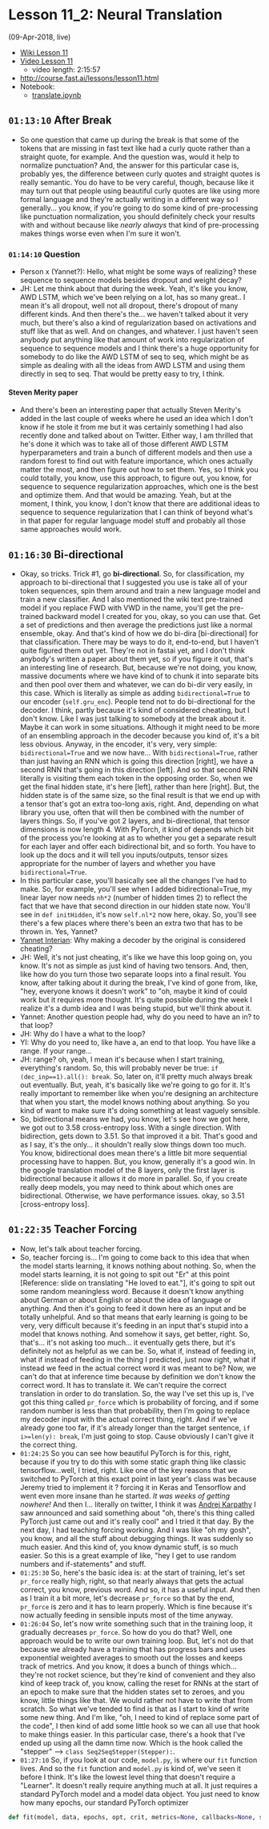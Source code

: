 # Lesson 11_2:  Neural Translation

(09-Apr-2018, live)  

- [Wiki Lesson 11](http://forums.fast.ai/t/part-2-lesson-11-wiki/14699)
- [Video Lesson 11](https://www.youtube.com/watch?v=tY0n9OT5_nA&feature=youtu.be) 
  - video length:  2:15:57
- http://course.fast.ai/lessons/lesson11.html
- Notebook:  
   * [translate.ipynb](https://github.com/fastai/fastai/blob/master/courses/dl2/translate.ipynb)
   
## `01:13:10` After Break
- So one question that came up during the break is that some of the tokens that are missing in fast text like had a curly quote rather than a straight quote, for example.  And the question was, would it help to normalize punctuation?  And, the answer for this particular case is, probably yes, the difference between curly quotes and straight quotes is really semantic.  You do have to be very careful, though, because like it may turn out that people using beautiful curly quotes are like using more formal language and they're actually writing in a different way so I generally... you know, if you're going to do some kind of pre-processing like punctuation normalization, you should definitely check your results with and without because like *nearly always* that kind of pre-processing makes things worse even when I'm sure it won't.

### `01:14:10`  Question
- Person x (Yannet?):  Hello, what might be some ways of realizing? these sequence to sequence models besides dropout and weight decay?
- JH:  Let me think about that during the week. Yeah, it's like you know, AWD LSTM, which we've been relying on a lot, has so many great.. I mean it's all dropout, well not all dropout,  there's dropout of many different kinds. And then there's the... we haven't talked about it very much, but there's also a kind of regularization based on activations and stuff like that as well.  And on changes, and whatever.  I just haven't seen anybody put anything like that amount of work into regularization of sequence to sequence models and I think there's a huge opportunity for somebody to do like the AWD LSTM of seq to seq, which might be as simple as dealing with all the ideas from AWD LSTM and using them directly in seq to seq.  That would be pretty easy to try, I think.  

#### Steven Merity paper
- And there's been an interesting paper that actually Steven Merity's added in the last couple of weeks where he used an idea which I don't know if he stole it from me but it was certainly something I had also recently done and talked about on Twitter.  Either way, I am thrilled that he's done it which was to take all of those different AWD LSTM hyperparameters and train a bunch of different models and then use a random forest to find out with feature importance, which ones actually matter the most, and then figure out how to set them. Yes, so I think you could totally, you know, use this approach, to figure out, you know, for sequence to sequence regularization approaches, which one is the best and optimize them.  And that would be amazing. Yeah, but at the moment, I think, you know, I don't know that there are additional ideas to sequence to sequence regularization that I can think of beyond what's in that paper for regular language model stuff and probably all those same approaches would work.

## `01:16:30` Bi-directional
- Okay, so tricks.  Trick #1, go **bi-directional**.  So, for classification, my approach to bi-directional that I suggested you use is take all of your token sequences, spin them around and train a new language model and train a new classifier. And I also mentioned the wiki text pre-trained model if you replace FWD with VWD in the name, you'll get the pre-trained backward model I created for you, okay, so you can use that.  Get a set of predictions and then average the predictions just like a normal ensemble, okay.  And that's kind of how we do bi-dira [bi-directional] for that classification.  There may be ways to do it, end-to-end, but I haven't quite figured them out yet.  They're not in fastai yet, and I don't think anybody's written a paper about them yet, so if you figure it out, that's an interesting line of research.  But, because we're not doing, you know, massive documents where we have kind of to chunk it into separate bits and then pool over them and whatever, we can do bi-dir very easily, in this case.  Which is literally as simple as adding `bidirectional=True` to our encoder (`self.gru_enc`).  People tend not to do bi-directional for the decoder.  I think, partly because it's kind of considered cheating, but I don't know.  Like I was just talking to somebody at the break about it.  Maybe it can work in some situations.  Although it might need to be more of an ensembling approach in the decoder because you kind of, it's a bit less obvious.  Anyway, in the encoder, it's very, very simple:  `bidirectional=True` and we now have... With `bidirectional=True`, rather than just having an RNN which is going this direction [right], we have a second RNN that's going in this direction [left].  And so that second RNN literally is visiting them each token in the opposing order.  So, when we get the final hidden state, it's here [left], rather than here [right].  But, the hidden state is of the same size, so the final result is that we end up with a tensor that's got an extra too-long axis, right.  And, depending on what library you use, often that will then be combined with the number of layers things.  So, if you've got 2 layers, and bi-directional, that tensor dimensions is now length 4.  With PyTorch, it kind of depends which bit of the process you're looking at as to whether you get a separate result for each layer and offer each bidirectional bit, and so forth.  You have to look up the docs and it will tell you inputs/outputs, tensor sizes appropriate for the number of layers and whether you have `bidirectional=True`.
- In this particular case, you'll basically see all the changes I've had to make.  So, for example, you'll see when I added bidirectional=True, my linear layer now needs `nh*2` (number of hidden times 2) to reflect the fact that we have that second direction in our hidden state now.  You'll see in `def initHidden`, it's now  `self.nl*2` now here, okay. So, you'll see there's a few places where there's been an extra two that has to be thrown in.  Yes, Yannet?
- [Yannet Interian](https://www.linkedin.com/in/interian/): Why making a decoder by the original is considered cheating?  
- JH:  Well, it's not just cheating, it's like we have this loop going on, you know.  It's not as simple as just kind of having two tensors.  And, then, like how do you turn those two separate loops into a final result.  You know, after talking about it during the break, I've kind of gone from, like, "hey, everyone knows it doesn't work" to "oh, maybe it kind of could work but it requires more thought.  It's quite possible during the week I realize it's a dumb idea and I was being stupid, but we'll think about it.
- Yannet:  Another question people had, why do you need to have an in? to that loop?
- JH:  Why do I have a what to the loop?
- YI:  Why do you need to, like have a, an end to that loop.  You have like a range.  If your range...
- JH:  range? oh, yeah, I mean it's because when I start training, everything's random.  So, this will probably never be true:  `if (dec_inp==1).all(): break`. So, later on, it'll pretty much always break out eventually.  But, yeah, it's basically like we're going to go for it.  It's really important to remember like when you're designing an architecture that when you start, the model knows nothing about anything.  So you kind of want to make sure it's doing something at least vaguely sensible.
- So, bidirectional means we had, you know, let's see how we got here, we got out to 3.58 cross-entropy loss.  With a single direction.  With bidirection, gets down to 3.51. So that improved it a bit.  That's good and as I say, it's the only... it shouldn't really slow things down too much.  You know, bidirectional does mean there's a little bit more sequential processing have to happen.  But, you know, generally it's a good win.  In the google translation model of the 8 layers, only the first layer is bidirectional because it allows it do more in parallel. So, if you create really deep models, you may need to think about which ones are bidirectional.  Otherwise, we have performance issues. okay, so 3.51 [cross-entropy loss].

## `01:22:35` Teacher Forcing
- Now, let's talk about teacher forcing.
- So, teacher forcing is... I'm going to come back to this idea that when the model starts learning, it knows nothing about nothing. So, when the model starts learning, it is not going to spit out "Er" at this point [Reference:  slide on translating "He loved to eat."], it's going to spit out some random meaningless word. Because it doesn't know anything about German or about English or about the idea of language or anything.  And then it's going to feed it down here as an input and be totally unhelpful.  And so that means that early learning is going to be very, very difficult because it's feeding in an input that's stupid into a model that knows nothing.  And somehow it says, get better, right.  So, that's... it's not asking too much... it eventually gets there, but it's definitely not as helpful as we can be.  So, what if, instead of feeding in, what if instead of feeding in the thing I predicted, just now right, what if instead we feed in the actual correct word it was meant to be?  Now, we can't do that at inference time because by definition we don't know the correct word. It has to translate it.  We can't require the correct translation in order to do translation.  So, the way I've set this up is, I've got this thing called `pr_force` which is probability of forcing, and if some random number is less than that probability, then I'm going to replace my decoder input with the actual correct thing, right.  And if we've already gone too far, if it's already longer than the target sentence, `if i>=len(y): break`, I'm just going to stop.  Cause obviously I can't give it the correct thing.
- `01:24:25` So you can see how beautiful PyTorch is for this, right, because if you try to do this with some static graph thing like classic tensorflow...well, I tried, right.  Like one of the key reasons that we switched to PyTorch at this exact point in last year's class was because Jeremy tried to implement it ? forcing it in Keras and Tensorflow and went even more insane than he started.  *It was weeks of getting nowhere!*  And then I... literally on twitter, I think it was [Andrej Karpathy](https://twitter.com/karpathy) I saw announced and said something about "oh, there's this thing called PyTorch just came out and it's really cool" and I tried it that day.  By the next day, I had teaching forcing working.  And I was like "oh my gosh", you know, and all the stuff about debugging things.  It was suddenly so much easier.  And this kind of, you know dynamic stuff, is so much easier.  So this is a great example of like, "hey I get to use random numbers and if-statements" and stuff. 
- `01:25:30` So, here's the basic idea is: at the start of training, let's set `pr_force` really high, right, so that nearly always that gets the actual correct, you know, previous word.  And so, it has a useful input.  And then as I train it a bit more, let's decrease `pr_force` so that by the end, `pr_force` is zero and it has to learn properly.  Which is fine because it's now actually feeding in sensible inputs most of the time anyway.
- `01:26:04` So, let's now write something such that in the training loop, it gradually decreases `pr_force`.  So how do you do that?  Well, one approach would be to write our own training loop.  But, let's not do that because we already have a training that has progress bars and uses exponential weighted averages to smooth out the losses and keeps track of metrics.  And you know, it does a bunch of things which... they're not rocket science, but they're kind of convenient and they also kind of keep track of, you know, calling the reset for RNNs at the start of an epoch to make sure that the hidden states set to zeroes, and you know, little things like that.  We would rather not have to write that from scratch.  So what we've tended to find is that as I start to kind of write some new thing.  And I'm like, "oh, I need to kind of replace some part of the code", I then kind of add some little hook so we can all use that hook to make things easier.  In this particular case, there's a hook that I've ended up using all the damn time now.  Which is the hook called the "stepper" --> `class Seq2SeqStepper(Stepper):`. 
- `01:27:10` So, if you look at our code, `model.py`, is where our `fit` function lives.  And so the `fit` function and `model.py` is kind of, we've seen it before I think.  It's like the lowest level thing that doesn't require a "Learner".  It doesn't really require anything much at all.  It just requires a standard PyTorch model and a model data object.  You just need to know how many epochs, our standard PyTorch optimizer
```python
def fit(model, data, epochs, opt, crit, metrics=None, callbacks=None, stepper=Stepper, **kwargs):
```
